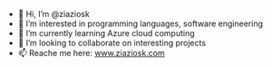 - 👋 Hi, I’m @ziaziosk
- 👀 I’m interested in programming languages, software engineering 
- 🌱 I’m currently learning Azure cloud computing
- 💞️ I’m looking to collaborate on interesting projects
- 📫 Reache me here: www.ziaziosk.com

<!---
ziaziosk/ziaziosk is a ✨ special ✨ repository because its `README.md` (this file) appears on your GitHub profile.
You can click the Preview link to take a look at your changes.
--->
